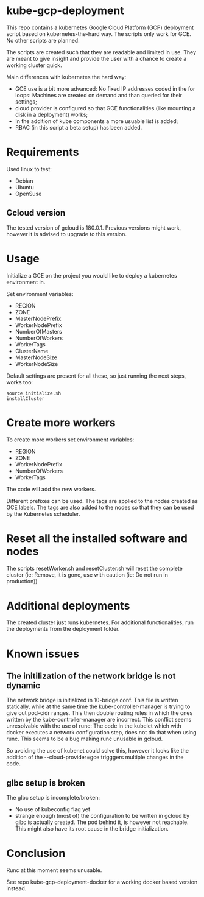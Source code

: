 # kube-gcp-deployment

This repo contains a kubernetes Google Cloud Platform (GCP) deployment script based on kubernetes-the-hard way. The scripts only work for GCE. No other scripts are planned.

The scripts are created such that they are readable and limited in use. They are meant to give insight and provide the user with a chance to create a working cluster quick.

Main differences with kubernetes the hard way:

* GCE use is a bit more advanced: No fixed IP addresses coded in the for loops: Machines are created on demand and than queried for their settings;
* cloud provider is configured so that GCE functionalities (like mounting a disk in a deployment) works;
* In the addition of kube components a more usuable list is added;
* RBAC (in this script a beta setup) has been added.

# Requirements

Used linux to test:
* Debian
* Ubuntu
* OpenSuse

## Gcloud version

The tested version of gcloud is 180.0.1. Previous versions might work, however it is advised to upgrade to this version.

# Usage

Initialize a GCE on the project you would like to deploy a kubernetes environment in.

Set environment variables:

* REGION
* ZONE
* MasterNodePrefix
* WorkerNodePrefix
* NumberOfMasters
* NumberOfWorkers
* WorkerTags
* ClusterName
* MasterNodeSize
* WorkerNodeSize

Default settings are present for all these, so just running the next steps, works too:

    source initialize.sh
    installCluster

# Create more workers

To create more workers set environment variables:

* REGION
* ZONE
* WorkerNodePrefix
* NumberOfWorkers
* WorkerTags

The code will add the new workers.

Different prefixes can be used. The tags are applied to the nodes created as GCE labels. The tags are also added to the nodes so that they can be used by the Kubernetes scheduler.

# Reset all the installed software and nodes

The scripts resetWorker.sh and resetCluster.sh will reset the complete cluster (ie: Remove, it is gone, use with caution (ie: Do not run in production))

# Additional deployments

The created cluster just runs kubernetes.
For additional functionalities, run the deployments from the deployment folder.

# Known issues

## The initilization of the network bridge is not dynamic

The network bridge is initialized in 10-bridge.conf. This file is written statically, while at the same time the kube-controller-manager is trying to give out pod-cidr ranges. This then double routing rules in which the ones written by the kube-controller-manager are incorrect. This conflict seems unresolvable with the use of runc: The code in the kubelet which with docker executes a network configuration step, does not do that when using runc. This seems to be a bug making runc unusable in gcloud.

So avoiding the use of kubenet could solve this, however it looks like the addition of the --cloud-provider=gce trigggers multiple changes in the code.

## glbc setup is broken

The glbc setup is incomplete/broken:
* No use of kubeconfig flag yet
* strange enough (most of) the configuration to be written in gcloud by glbc is actually created. The pod behind it, is however not reachable. This might also have its root cause in the bridge initialization.

# Conclusion

Runc at this moment seems unusable.

See repo kube-gcp-deployment-docker for a working docker based version instead.
